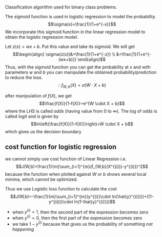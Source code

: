 Classification algorithm used for binary class problems. 

The sigmoid function is used in logistic regression to model the probability. 
$$\sigma(x)=\frac{1}{1+e^{-x}}$$
We incorporate this sigmoid function in the linear regression model to obtain the logistic regression model. 

Let $z(x)=wx+b$. Put this value and take its sigmoid. We will get
$$\begin{align}
\sigma(z(x))&=\frac{1}{1+e^{-z}} \\
&=\frac{1}{1+e^{-(wx+b)}}
\end{align}$$
Thus, with the sigmoid function you can get the probability at $x$ and with parameters $w$ and $b$ you can manipulate the obtained probability/prediction to reduce the loss.
$$\therefore f_{W,b}(X)=\sigma(W \cdot X+b)$$

after manipulation of $f(X)$, we get
$$\frac{f(X)}{1-f(X)}=e^{W \cdot X + b}$$
where the LHS is called *odds* (having value from $0$ to $\infty$). The log of odds is called *logit* and is given by
$$ln\left(\frac{f(X)}{1-f(X)}\right)=W \cdot X + b$$
which gives us the decision boundary

## cost function for logistic regression

we cannot simply use cost function of Linear Regression i.e.
$$J(W,b)=\frac{1}{m}\sum_{i=1}^{m}(f_{W,b}(X^{(i)})-y^{(i)})^2$$
because the function when plotted against $W$ or $b$ shows several local minima, which cannot be optimized.

Thus we use Logistic loss function to calculate the cost
$$J(W,b)=-\frac{1}{m}\sum_{i=1}^{m}(y^{(i)}\cdot ln(\hat{y}^{(i)}))+((1-y^{(i)})\cdot ln(1-\hat{y}^{(i)}))$$
- when $y^{(i)}=1$, then the second part of the expression becomes zero
- when $y^{(i)}=0$, then the first part of the expression becomes zero
- we take $1-y^{(i)}$ because that gives us the probability of something *not happening*
